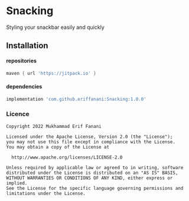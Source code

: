 # Snacking
Styling your snackbar easily and quickly

## Installation
#### repositories
```gradle
maven { url 'https://jitpack.io' }
```

#### dependencies
```gradle
implementation 'com.github.eriffanani:Snacking:1.0.0'
```
### Licence
```license
Copyright 2022 Mukhammad Erif Fanani

Licensed under the Apache License, Version 2.0 (the "License");
you may not use this file except in compliance with the License.
You may obtain a copy of the License at

  http://www.apache.org/licenses/LICENSE-2.0

Unless required by applicable law or agreed to in writing, software
distributed under the License is distributed on an "AS IS" BASIS,
WITHOUT WARRANTIES OR CONDITIONS OF ANY KIND, either express or implied.
See the License for the specific language governing permissions and
limitations under the License.
```
